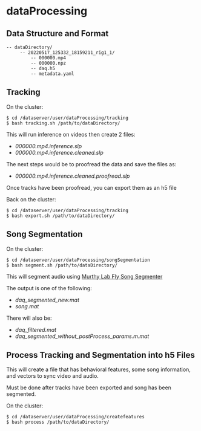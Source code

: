 # dataProcessing

## **Data Structure and Format**
```
-- dataDirectory/ 
     -- 20220517_125332_18159211_rig1_1/
         -- 000000.mp4
         -- 000000.npz
         -- daq.h5
         -- metadata.yaml
```

## **Tracking**
On the cluster:
```
$ cd /dataserver/user/dataProcessing/tracking
$ bash tracking.sh /path/to/dataDirectory/
```
This will run inference on videos then create 2 files:
- *000000.mp4.inference.slp*
- *000000.mp4.inference.cleaned.slp*

The next steps would be to proofread the data and save the files as:
- *000000.mp4.inference.cleaned.proofread.slp*

Once tracks have been proofread, you can export them as an h5 file  

Back on the cluster:
```
$ cd /dataserver/user/dataProcessing/tracking
$ bash export.sh /path/to/dataDirectory/
```

## **Song Segmentation**
On the cluster:
```
$ cd /dataserver/user/dataProcessing/songSegmentation
$ bash segment.sh /path/to/dataDirectory/
```
This will segment audio using [Murthy Lab Fly Song Segmenter](https://github.com/murthylab/MurthyLab_FlySongSegmenter)

The output is one of the following:
- *daq_segmented_new.mat*
- *song.mat*

There will also be:
- *daq_filtered.mat*
- *daq_segmented_without_postProcess_params.m.mat*


## **Process Tracking and Segmentation into h5 Files**
This will create a file that has behavioral features, some song information, and vectors to sync video and audio.

Must be done after tracks have been exported and song has been segmented.

On the cluster:
```
$ cd /dataserver/user/dataProcessing/createfeatures
$ bash process /path/to/dataDirectory/
```